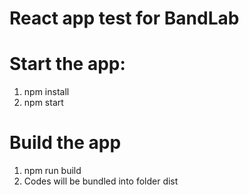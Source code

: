 # React app test for BandLab

# Start the app:
1. npm install
2. npm start

# Build the app
1. npm run build
2. Codes will be bundled into folder dist
